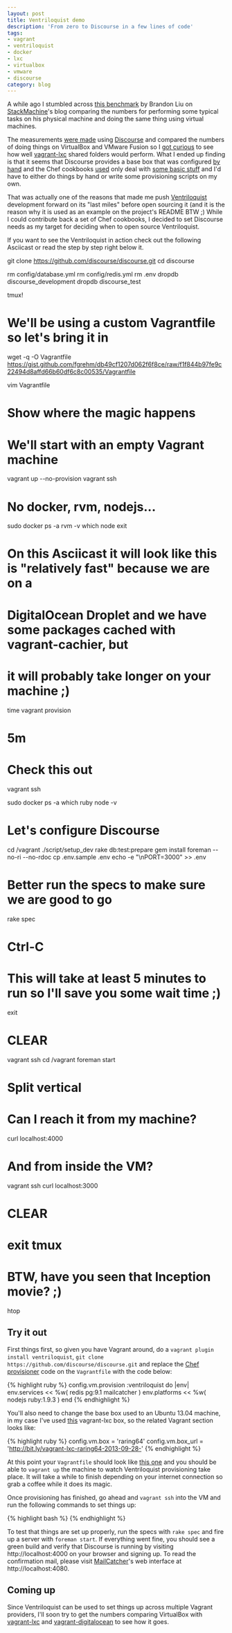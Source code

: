 ```yaml
---
layout: post
title: Ventriloquist demo
description: 'From zero to Discourse in a few lines of code'
tags:
- vagrant
- ventriloquist
- docker
- lxc
- virtualbox
- vmware
- discourse
category: blog
---
```


A while ago I stumbled across [this benchmark](https://www.stackmachine.com/blog/web-development-on-a-vm-is-it-slower)
by Brandon Liu on [StackMachine](https://www.stackmachine.com)'s blog comparing
the numbers for performing some typical tasks on his physical machine and doing
the same thing using virtual machines.

The measurements [were made](https://www.stackmachine.com/blog/web-development-on-a-vm-is-it-slower#test_setup)
using [Discourse](https://github.com/discourse/discourse) and compared the numbers
of doing things on VirtualBox and VMware Fusion so I [got curious](https://twitter.com/fgrehm/status/359445585738211330)
to see how well [vagrant-lxc](https://github.com/fgrehm/vagrant-lxc) shared folders
would perform. What I ended up finding is that it seems that Discourse provides a
base box that was configured [by hand](https://github.com/discourse/discourse/blob/master/docs/DEVELOPER-ADVANCED.md#building-your-own-vagrant-vm)
and the Chef cookbooks [used](https://github.com/discourse/discourse/blob/aca567b4d7b9a7a654e12a5de35bee7d9c36e881/Vagrantfile#L37-L48)
only deal with [some basic stuff](https://github.com/discourse/discourse/blob/aca567b4d7b9a7a654e12a5de35bee7d9c36e881/chef/cookbooks/discourse/recipes/default.rb)
and I'd have to either do things by hand or write some provisioning scripts on
my own.

That was actually one of the reasons that made me push [Ventriloquist](https://github.com/fgrehm/ventriloquist)
development forward on its "last miles" before open sourcing it (and it is the
reason why it is used as an example on the project's README BTW ;) While I could
contribute back a set of Chef cookbooks, I decided to set Discourse needs as my
target for deciding when to open source Ventriloquist.

If you want to see the Ventriloquist in action check out the following Asciicast
or read the step by step right below it.

git clone https://github.com/discourse/discourse.git
cd discourse

rm config/database.yml
rm config/redis.yml
rm .env
dropdb discourse_development
dropdb discourse_test

tmux!

# We'll be using a custom Vagrantfile so let's bring it in
wget -q -O Vagrantfile https://gist.github.com/fgrehm/db49cf1207d062f6f8ce/raw/f1f844b97fe9c22494d8affd66b60df6c8c00535/Vagrantfile

vim Vagrantfile
# Show where the magic happens

# We'll start with an empty Vagrant machine
vagrant up --no-provision
vagrant ssh

# No docker, rvm, nodejs...
sudo docker ps -a
rvm -v
which node
exit

# On this Asciicast it will look like this is "relatively fast" because we are on a
# DigitalOcean Droplet and we have some packages cached with vagrant-cachier, but
# it will probably take longer on your machine ;)
time vagrant provision
# 5m

# Check this out
vagrant ssh

sudo docker ps -a
which ruby
node -v

# Let's configure Discourse
cd /vagrant
./script/setup_dev
rake db:test:prepare
gem install foreman --no-ri --no-rdoc
cp .env.sample .env
echo -e "\nPORT=3000" >> .env

# Better run the specs to make sure we are good to go
rake spec

# Ctrl-C

# This will take at least 5 minutes to run so I'll save you some wait time ;)

exit

# CLEAR

vagrant ssh
cd /vagrant
foreman start

# Split vertical

# Can I reach it from my machine?
curl localhost:4000

# And from inside the VM?
vagrant ssh
curl localhost:3000

# CLEAR

# exit tmux

# BTW, have you seen that Inception movie? ;)
htop

<div class="asciicast-container">
  <script type="text/javascript" src="http://ascii.io/a/4193.js" id="asciicast-4193" async="true"></script>
</div>


## Try it out

First things first, so given you have Vagrant around, do a `vagrant plugin install ventriloquist`,
`git clone https://github.com/discourse/discourse.git` and replace the [Chef provisioner]()
code on the `Vagrantfile` with the code below:

{% highlight ruby %}
config.vm.provision :ventriloquist do |env|
  env.services  << %w( redis pg:9.1 mailcatcher )
  env.platforms << %w( nodejs ruby:1.9.3 )
end
{% endhighlight %}

You'll also need to change the base box used to an Ubuntu 13.04 machine, in my
case I've used [this](http://bit.ly/vagrant-lxc-raring64-2013-09-28-) vagrant-lxc
box, so the related Vagrant section looks like:

{% highlight ruby %}
config.vm.box = 'raring64'
config.vm.box_url = 'http://bit.ly/vagrant-lxc-raring64-2013-09-28-'
{% endhighlight %}

At this point your `Vagrantfile` should look like [this one](https://gist.github.com/fgrehm/2ee9bff29d34f2b3a50e)
and you should be able to `vagrant up` the machine to watch Ventriloquist provisioning
take place. It will take a while to finish depending on your internet connection
so grab a coffee while it does its magic.

Once provisioning has finished, go ahead and `vagrant ssh` into the VM and run the
following commands to set things up:

{% highlight bash %}
{% endhighlight %}

To test that things are set up properly, run the specs with `rake spec`
and fire up a server with `foreman start`. If everything went fine, you
should see a green build and verify that Discourse is running by visiting http://localhost:4000
on your browser and signing up. To read the confirmation mail, please visit [MailCatcher]()'s
web interface at http://localhost:4080.

## Coming up

Since Ventriloquist can be used to set things up across multiple Vagrant providers,
I'll soon try to get the numbers comparing VirtualBox with [vagrant-lxc](https://github.com/fgrehm/vagrant-lxc)
and [vagrant-digitalocean](https://github.com/smdahlen/vagrant-digitalocean) to
see how it goes.
